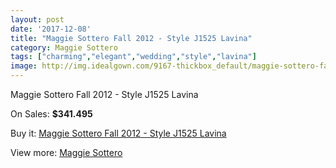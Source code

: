 ```yaml
---
layout: post
date: '2017-12-08'
title: "Maggie Sottero Fall 2012 - Style J1525 Lavina"
category: Maggie Sottero
tags: ["charming","elegant","wedding","style","lavina"]
image: http://img.idealgown.com/9167-thickbox_default/maggie-sottero-fall-2012-style-j1525-lavina.jpg
---
```

Maggie Sottero Fall 2012 - Style J1525 Lavina

On Sales: **$341.495**
<a href="https://www.idealgown.com/en/maggie-sottero/3830-maggie-sottero-fall-2012-style-j1525-lavina.html"><amp-img layout="responsive" width="600" height="600" src="//img.idealgown.com/9167-thickbox_default/maggie-sottero-fall-2012-style-j1525-lavina.jpg" alt="Maggie Sottero Fall 2012 - Style J1525 Lavina 0" /></a>
<a href="https://www.idealgown.com/en/maggie-sottero/3830-maggie-sottero-fall-2012-style-j1525-lavina.html"><amp-img layout="responsive" width="600" height="600" src="//img.idealgown.com/9168-thickbox_default/maggie-sottero-fall-2012-style-j1525-lavina.jpg" alt="Maggie Sottero Fall 2012 - Style J1525 Lavina 1" /></a>

Buy it: [Maggie Sottero Fall 2012 - Style J1525 Lavina](https://www.idealgown.com/en/maggie-sottero/3830-maggie-sottero-fall-2012-style-j1525-lavina.html "Maggie Sottero Fall 2012 - Style J1525 Lavina")

View more: [Maggie Sottero](https://www.idealgown.com/en/45-maggie-sottero "Maggie Sottero")